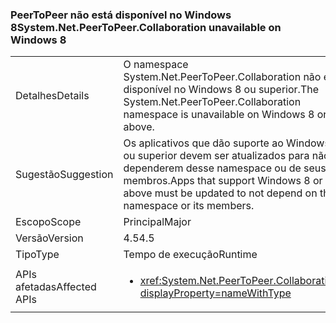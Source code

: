 ### <a name="systemnetpeertopeercollaboration-unavailable-on-windows-8"></a><span data-ttu-id="3009b-101">PeerToPeer não está disponível no Windows 8</span><span class="sxs-lookup"><span data-stu-id="3009b-101">System.Net.PeerToPeer.Collaboration unavailable on Windows 8</span></span>

|   |   |
|---|---|
|<span data-ttu-id="3009b-102">Detalhes</span><span class="sxs-lookup"><span data-stu-id="3009b-102">Details</span></span>|<span data-ttu-id="3009b-103">O namespace System.Net.PeerToPeer.Collaboration não está disponível no Windows 8 ou superior.</span><span class="sxs-lookup"><span data-stu-id="3009b-103">The System.Net.PeerToPeer.Collaboration namespace is unavailable on Windows 8 or above.</span></span>|
|<span data-ttu-id="3009b-104">Sugestão</span><span class="sxs-lookup"><span data-stu-id="3009b-104">Suggestion</span></span>|<span data-ttu-id="3009b-105">Os aplicativos que dão suporte ao Windows 8 ou superior devem ser atualizados para não dependerem desse namespace ou de seus membros.</span><span class="sxs-lookup"><span data-stu-id="3009b-105">Apps that support Windows 8 or above must be updated to not depend on this namespace or its members.</span></span>|
|<span data-ttu-id="3009b-106">Escopo</span><span class="sxs-lookup"><span data-stu-id="3009b-106">Scope</span></span>|<span data-ttu-id="3009b-107">Principal</span><span class="sxs-lookup"><span data-stu-id="3009b-107">Major</span></span>|
|<span data-ttu-id="3009b-108">Versão</span><span class="sxs-lookup"><span data-stu-id="3009b-108">Version</span></span>|<span data-ttu-id="3009b-109">4.5</span><span class="sxs-lookup"><span data-stu-id="3009b-109">4.5</span></span>|
|<span data-ttu-id="3009b-110">Tipo</span><span class="sxs-lookup"><span data-stu-id="3009b-110">Type</span></span>|<span data-ttu-id="3009b-111">Tempo de execução</span><span class="sxs-lookup"><span data-stu-id="3009b-111">Runtime</span></span>|
|<span data-ttu-id="3009b-112">APIs afetadas</span><span class="sxs-lookup"><span data-stu-id="3009b-112">Affected APIs</span></span>|<ul><li><xref:System.Net.PeerToPeer.Collaboration?displayProperty=nameWithType></li></ul>|


